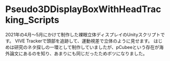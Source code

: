 # Pseudo3DDisplayBoxWithHeadTracking_Scripts
2021年の4月～5月にかけて制作した裸眼立体ディスプレイのUnityスクリプトです。
VIVE Trackerで頭部を追跡して、運動視差で立体のように見せます。
はじめは研究のネタ探しの一環として制作していましたが、pCubeeという存在が海外論文にあるのを知り、あまりにも同じだったためボツになりました。

